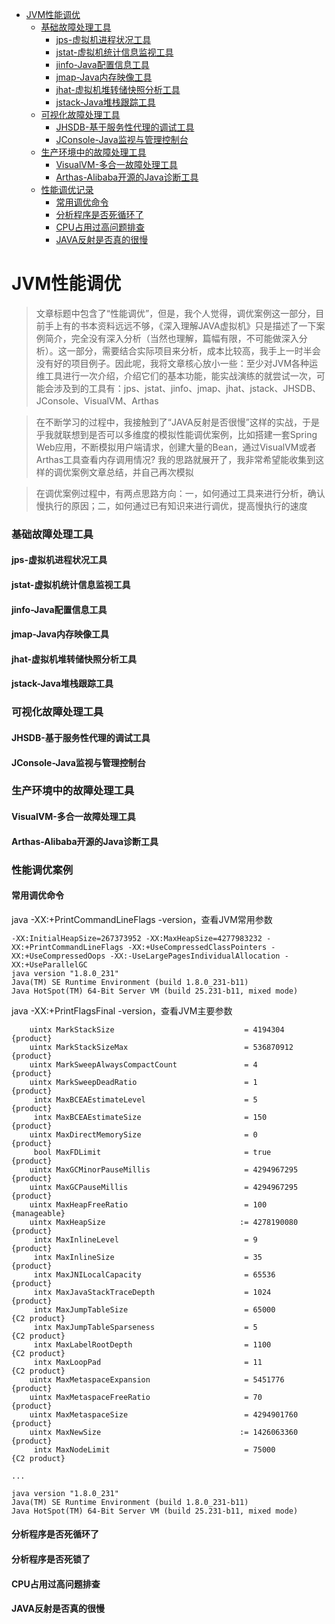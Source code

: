 - [JVM性能调优](#JVM性能调优)
  - [基础故障处理工具](#基础故障处理工具)
    - [jps-虚拟机进程状况工具](#jps-虚拟机进程状况工具)
    - [jstat-虚拟机统计信息监视工具](#jstat-虚拟机统计信息监视工具)
    - [jinfo-Java配置信息工具](#jinfo-Java配置信息工具)
    - [jmap-Java内存映像工具](#jmap-Java内存映像工具)
    - [jhat-虚拟机堆转储快照分析工具](#jhat-虚拟机堆转储快照分析工具)
    - [jstack-Java堆栈跟踪工具](#jstack-Java堆栈跟踪工具)
  - [可视化故障处理工具](#可视化故障处理工具)
    - [JHSDB-基于服务性代理的调试工具](#JHSDB-基于服务性代理的调试工具)
    - [JConsole-Java监视与管理控制台](#JConsole-Java监视与管理控制台)
  - [生产环境中的故障处理工具](#生产环境中的故障处理工具)
    - [VisualVM-多合一故障处理工具](#VisualVM-多合一故障处理工具)
    - [Arthas-Alibaba开源的Java诊断工具](#Arthas-Alibaba开源的Java诊断工具)
  - [性能调优记录](#性能调优记录)
    - [常用调优命令](#常用调优命令)
    - [分析程序是否死循环了](#分析程序是否死循环了)
    - [CPU占用过高问题排查](#CPU占用过高问题排查)
    - [JAVA反射是否真的很慢](#JAVA反射是否真的很慢)

# JVM性能调优

> 文章标题中包含了“性能调优”，但是，我个人觉得，调优案例这一部分，目前手上有的书本资料远远不够，《深入理解JAVA虚拟机》只是描述了一下案例简介，完全没有深入分析（当然也理解，篇幅有限，不可能做深入分析）。这一部分，需要结合实际项目来分析，成本比较高，我手上一时半会没有好的项目例子。因此呢，我将文章核心放小一些：至少对JVM各种运维工具进行一次介绍，介绍它们的基本功能，能实战演练的就尝试一次，可能会涉及到的工具有：jps、jstat、jinfo、jmap、jhat、jstack、JHSDB、JConsole、VisualVM、Arthas

> 在不断学习的过程中，我接触到了“JAVA反射是否很慢”这样的实战，于是乎我就联想到是否可以多维度的模拟性能调优案例，比如搭建一套Spring Web应用，不断模拟用户端请求，创建大量的Bean，通过VisualVM或者Arthas工具查看内存调用情况? 我的思路就展开了，我非常希望能收集到这样的调优案例文章总结，并自己再次模拟

> 在调优案例过程中，有两点思路方向：一，如何通过工具来进行分析，确认慢执行的原因；二，如何通过已有知识来进行调优，提高慢执行的速度

### 基础故障处理工具

#### jps-虚拟机进程状况工具

#### jstat-虚拟机统计信息监视工具

#### jinfo-Java配置信息工具

#### jmap-Java内存映像工具

#### jhat-虚拟机堆转储快照分析工具

#### jstack-Java堆栈跟踪工具

### 可视化故障处理工具

#### JHSDB-基于服务性代理的调试工具

#### JConsole-Java监视与管理控制台

### 生产环境中的故障处理工具

#### VisualVM-多合一故障处理工具

#### Arthas-Alibaba开源的Java诊断工具

### 性能调优案例

#### 常用调优命令

java -XX:+PrintCommandLineFlags -version，查看JVM常用参数

```
-XX:InitialHeapSize=267373952 -XX:MaxHeapSize=4277983232 -XX:+PrintCommandLineFlags -XX:+UseCompressedClassPointers -XX:+UseCompressedOops -XX:-UseLargePagesIndividualAllocation -XX:+UseParallelGC
java version "1.8.0_231"
Java(TM) SE Runtime Environment (build 1.8.0_231-b11)
Java HotSpot(TM) 64-Bit Server VM (build 25.231-b11, mixed mode)
```

java -XX:+PrintFlagsFinal -version，查看JVM主要参数

```
    uintx MarkStackSize                             = 4194304                             {product}
    uintx MarkStackSizeMax                          = 536870912                           {product}
    uintx MarkSweepAlwaysCompactCount               = 4                                   {product}
    uintx MarkSweepDeadRatio                        = 1                                   {product}
     intx MaxBCEAEstimateLevel                      = 5                                   {product}
     intx MaxBCEAEstimateSize                       = 150                                 {product}
    uintx MaxDirectMemorySize                       = 0                                   {product}
     bool MaxFDLimit                                = true                                {product}
    uintx MaxGCMinorPauseMillis                     = 4294967295                          {product}
    uintx MaxGCPauseMillis                          = 4294967295                          {product}
    uintx MaxHeapFreeRatio                          = 100                                 {manageable}
    uintx MaxHeapSize                              := 4278190080                          {product}
     intx MaxInlineLevel                            = 9                                   {product}
     intx MaxInlineSize                             = 35                                  {product}
     intx MaxJNILocalCapacity                       = 65536                               {product}
     intx MaxJavaStackTraceDepth                    = 1024                                {product}
     intx MaxJumpTableSize                          = 65000                               {C2 product}
     intx MaxJumpTableSparseness                    = 5                                   {C2 product}
     intx MaxLabelRootDepth                         = 1100                                {C2 product}
     intx MaxLoopPad                                = 11                                  {C2 product}
    uintx MaxMetaspaceExpansion                     = 5451776                             {product}
    uintx MaxMetaspaceFreeRatio                     = 70                                  {product}
    uintx MaxMetaspaceSize                          = 4294901760                          {product}
    uintx MaxNewSize                               := 1426063360                          {product}
     intx MaxNodeLimit                              = 75000                               {C2 product}

...

java version "1.8.0_231"
Java(TM) SE Runtime Environment (build 1.8.0_231-b11)
Java HotSpot(TM) 64-Bit Server VM (build 25.231-b11, mixed mode)
```

#### 分析程序是否死循环了

#### 分析程序是否死锁了

#### CPU占用过高问题排查

#### JAVA反射是否真的很慢


